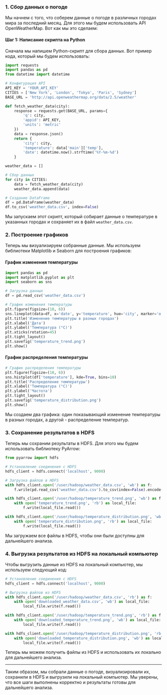 ### 1. Сбор данных о погоде

Мы начнем с того, что соберем данные о погоде в различных городах мира за последний месяц. Для этого мы будем использовать API OpenWeatherMap. Вот как мы это сделаем:

#### Шаг 1: Написание скрипта на Python

Сначала мы напишем Python-скрипт для сбора данных. Вот пример кода, который мы будем использовать:

```python
import requests
import pandas as pd
from datetime import datetime

# Конфигурация API
API_KEY = 'YOUR_API_KEY'
CITIES = ['New York', 'London', 'Tokyo', 'Paris', 'Sydney']
BASE_URL = 'http://api.openweathermap.org/data/2.5/weather'

def fetch_weather_data(city):
    response = requests.get(BASE_URL, params={
        'q': city,
        'appid': API_KEY,
        'units': 'metric'
    })
    data = response.json()
    return {
        'city': city,
        'temperature': data['main']['temp'],
        'date': datetime.now().strftime('%Y-%m-%d')
    }

weather_data = []

# Сбор данных
for city in CITIES:
    data = fetch_weather_data(city)
    weather_data.append(data)

# Создание DataFrame
df = pd.DataFrame(weather_data)
df.to_csv('weather_data.csv', index=False)
```

Мы запускаем этот скрипт, который собирает данные о температуре в указанных городах и сохраняет их в файл `weather_data.csv`.

### 2. Построение графиков

Теперь мы визуализируем собранные данные. Мы используем библиотеки Matplotlib и Seaborn для построения графиков:

#### График изменения температуры

```python
import pandas as pd
import matplotlib.pyplot as plt
import seaborn as sns

# Загрузка данных
df = pd.read_csv('weather_data.csv')

# График изменения температуры
plt.figure(figsize=(10, 6))
sns.lineplot(data=df, x='date', y='temperature', hue='city', marker='o')
plt.title('Изменение температуры в разных городах')
plt.xlabel('Дата')
plt.ylabel('Температура (°C)')
plt.xticks(rotation=45)
plt.tight_layout()
plt.savefig('temperature_trend.png')
plt.show()
```

#### График распределения температуры

```python
# График распределения температуры
plt.figure(figsize=(10, 6))
sns.histplot(df['temperature'], kde=True, bins=10)
plt.title('Распределение температуры')
plt.xlabel('Температура (°C)')
plt.ylabel('Частота')
plt.tight_layout()
plt.savefig('temperature_distribution.png')
plt.show()
```

Мы создаем два графика: один показывающий изменение температуры в разных городах, а другой - распределение температур.

### 3. Сохранение результатов в HDFS

Теперь мы сохраним результаты в HDFS. Для этого мы будем использовать библиотеку PyArrow:

```python
from pyarrow import hdfs

# Установление соединения с HDFS
hdfs_client = hdfs.connect('localhost', 9000)

# Загрузка файлов в HDFS
with hdfs_client.open('/user/hadoop/weather_data.csv', 'wb') as f:
    f.write(pd.read_csv('weather_data.csv').to_csv(index=False).encode())

with hdfs_client.open('/user/hadoop/temperature_trend.png', 'wb') as f:
    with open('temperature_trend.png', 'rb') as local_file:
        f.write(local_file.read())

with hdfs_client.open('/user/hadoop/temperature_distribution.png', 'wb') as f:
    with open('temperature_distribution.png', 'rb') as local_file:
        f.write(local_file.read())
```

Мы загружаем все файлы в HDFS, чтобы они были доступны для дальнейшего анализа.

### 4. Выгрузка результатов из HDFS на локальный компьютер

Чтобы выгрузить данные из HDFS на локальный компьютер, мы используем следующий код:

```python
# Установление соединения с HDFS
hdfs_client = hdfs.connect('localhost', 9000)

# Выгрузка файлов из HDFS
with hdfs_client.open('/user/hadoop/weather_data.csv', 'rb') as f:
    with open('downloaded_weather_data.csv', 'wb') as local_file:
        local_file.write(f.read())

with hdfs_client.open('/user/hadoop/temperature_trend.png', 'rb') as f:
    with open('downloaded_temperature_trend.png', 'wb') as local_file:
        local_file.write(f.read())

with hdfs_client.open('/user/hadoop/temperature_distribution.png', 'rb') as f:
    with open('downloaded_temperature_distribution.png', 'wb') as local_file:
        local_file.write(f.read())
```

Теперь мы можем получить файлы из HDFS и использовать их локально для дальнейшего анализа.

---

Таким образом, мы собрали данные о погоде, визуализировали их, сохранили в HDFS и выгрузили на локальный компьютер. Мы уверены, что все шаги выполнены корректно и результаты готовы для дальнейшего анализа.